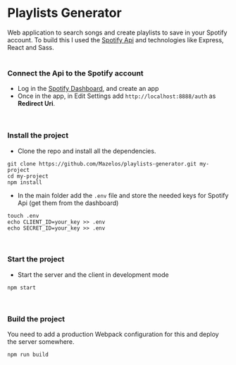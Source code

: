 # Playlists Generator

Web application to search songs and create playlists to save in your Spotify account.
To build this I used the [Spotify Api](https://developer.spotify.com/documentation/web-api/) and technologies like Express, React and Sass.
</br></br>

### Connect the Api to the Spotify account 
- Log in the [Spotify Dashboard](https://developer.spotify.com/dashboard/applications), and create an app
- Once in the app, in Edit Settings add `http://localhost:8888/auth` as **Redirect Uri**.

</br>

### Install the project

- Clone the repo and install all the dependencies.
```shell
git clone https://github.com/Mazelos/playlists-generator.git my-project
cd my-project
npm install
```
- In the main folder add the `.env` file and store the needed keys for Spotify Api (get them from the dashboard)
```shell
touch .env
echo CLIENT_ID=your_key >> .env
echo SECRET_ID=your_key >> .env
```

</br>

### Start the project 

- Start the server and the client in development mode

```shell
npm start
```

</br>

### Build the project 

You need to add a production Webpack configuration for this and deploy the server somewhere.

```shell
npm run build
```
